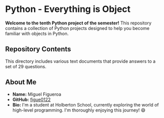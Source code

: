 # Python - Everything is Object

**Welcome to the tenth Python project of the semester!** This repository contains a collection of Python projects designed to help you become familiar with objects in Python.

## Repository Contents

This directory includes various text documents that provide answers to a set of 29 questions.

## About Me
- **Name:** Miguel Figueroa
- **GitHub:** [figue0122](https://github.com/figue0122)
- **Bio:** I'm a student at Holberton School, currently exploring the world of high-level programming. I'm thoroughly enjoying this journey! 😄

